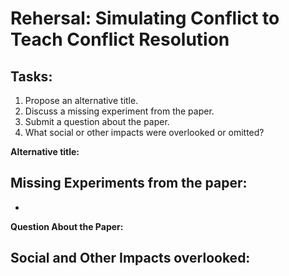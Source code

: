 # Rehersal: Simulating Conflict to Teach Conflict Resolution

## Tasks: 

1. Propose an alternative title.
2. Discuss a missing experiment from the paper.
3. Submit a question about the paper.
4. What social or other impacts were overlooked or omitted?



**Alternative title:**


**Missing Experiments from the paper:**
- 
- 

**Question About the Paper:**


**Social and Other Impacts overlooked:** 
- 